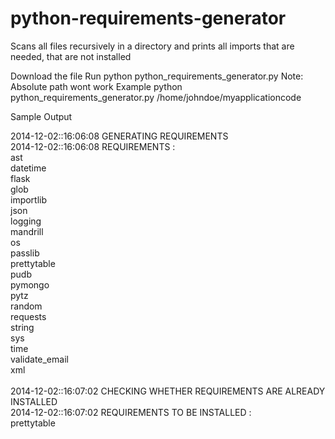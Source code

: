python-requirements-generator
=============================

Scans all files recursively in a directory and prints all imports that are needed, that are not installed

Download the file
Run python python_requirements_generator.py <FULL FOLDER PATH>
Note: Absolute path wont work
Example python python_requirements_generator.py /home/johndoe/myapplicationcode

Sample Output

2014-12-02::16:06:08 GENERATING REQUIREMENTS<br />
2014-12-02::16:06:08 REQUIREMENTS :<br />
					ast<br />
					datetime<br />
					flask<br />
					glob<br />
					importlib<br />
					json<br />
					logging<br />
					mandrill<br />
					os<br />
					passlib<br />
					prettytable<br />
					pudb<br />
					pymongo<br />
					pytz<br />
					random<br />
					requests<br />
					string<br />
					sys<br />
					time<br />
					validate_email<br />
					xml<br />
					<br />
2014-12-02::16:07:02 CHECKING WHETHER REQUIREMENTS ARE ALREADY INSTALLED<br />
2014-12-02::16:07:02 REQUIREMENTS TO BE INSTALLED :<br />
							prettytable<br />
